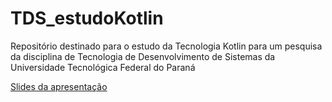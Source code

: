 # TDS_estudoKotlin
Repositório destinado para o estudo da Tecnologia Kotlin para um pesquisa da disciplina de Tecnologia de Desenvolvimento de Sistemas da Universidade Tecnológica Federal do Paraná

[Slides da apresentação](https://prezi.com/view/d4alORJ0vaSO7iHm4UEO)

